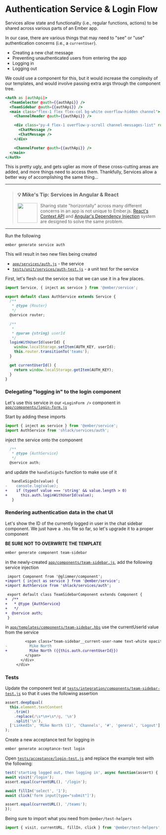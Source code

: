 # Authentication Service & Login Flow

Services allow state and functionality (i.e., regular functions, actions) to be shared across various parts of an Ember app.

In our case, there are various things that may need to "see" or "use" authentication concerns (i.e., a `currentUser`).

- Creating a new chat message
- Preventing unauthenticated users from entering the app
- Logging in
- Logging out

We could use a component for this, but it would increase the complexity of our templates, and would involve passing extra args through the component tree.

```hbs
<Auth as |authApi|>
  <TeamSelector @auth={{authApi}} />
  <TeamSidebar @auth={{authApi}} />
  <main class="flex-1 flex flex-col bg-white overflow-hidden channel">
    <ChannelHeader @auth={{authApi}} />

    <div class="py-4 flex-1 overflow-y-scroll channel-messages-list" role="list">
      <ChatMessage />
      <ChatMessage />
    </div>

    <ChannelFooter @auth={{authApi}} />
  </main>
</Auth>
```

This is pretty ugly, and gets uglier as more of these cross-cutting areas are added, and more things need to access them. Thankfully, Services allow a better way of accomplishing the same thing...

<hr>
<p>
  <blockquote>
    <h3>
      💡 Mike's Tip: Services in Angular & React
    </h3>
    <a href="https://github.com/mike-north">
      <img src="https://github.com/mike-north.png" height=64 align="left" style="margin-right: 10px" />
    </a>
    <p>
      Sharing state "horizontally" across many different concerns in an app is not unique to Ember.js. <a href="https://reactjs.org/docs/context.html">React's Context API</a> and <a href="https://angular.io/guide/dependency-injection">Angular's Dependency Injection</a> system are designed to solve the same problem.
    </p>
  </blockquote>
</p>
<hr>

Run the following

```
ember generate service auth
```

This will result in two new files being created

- [`app/services/auth.js`](../app/services/auth.js) - the service
- [`tests/unit/services/auth-test.js`](../tests/unit/services/auth-test.js) - a unit test for the service

First, let's flesh out the service so that we can use it in a few places.

```js
import Service, { inject as service } from '@ember/service';

export default class AuthService extends Service {
  /**
   * @type {Router}
   */
  @service router;

  /**
   *
   * @param {string} userId
   */
  loginWithUserId(userId) {
    window.localStorage.setItem(AUTH_KEY, userId);
    this.router.transitionTo('teams');
  }

  get currentUserId() {
    return window.localStorage.getItem(AUTH_KEY);
  }
}
```

### Delegating "logging in" to the login component

Let's use this service in our `<LoginForm />` component in [`app/components/login-form.js`](../app/components/login-form.js)

Start by adding these imports

```js
import { inject as service } from '@ember/service';
import AuthService from 'shlack/services/auth';
```

inject the service onto the component

```ts
  /**
   * @type {AuthService}
   */
  @service auth;
```

and update the `handleSignIn` function to make use of it

```diff
   handleSignIn(value) {
-    console.log(value);
+    if (typeof value === 'string' && value.length > 0)
+      this.auth.loginWithUserId(value);
   }
```

### Rendering authentication data in the chat UI

Let's show the ID of the currently logged in user in the chat sidebar component. We just have a `.hbs` file so far, so let's upgrade it to a proper component

**BE SURE NOT TO OVERWRITE THE TEMPLATE**

```sh
ember generate component team-sidebar
```

in the newly-created [`app/components/team-sidebar.js`](../app/components/team-sidebar.js), add the following service injection

```diff
 import Component from '@glimmer/component';
+import { inject as service } from '@ember/service';
+import AuthService from 'shlack/services/auth';

 export default class TeamSidebarComponent extends Component {
+  /**
+   * @type {AuthService}
+   */
+  @service auth;
 }
```

in [`app/templates/components/team-sidebar.hbs`](../app/templates/components/team-sidebar.hbs) use the currentUserId value from the service

```diff
         <span class="team-sidebar__current-user-name text-white opacity-50 text-sm">
-          Mike North
+          Mike North ({{this.auth.currentUserId}})
         </span>
       </div>
     </div>
```

### Tests

Update the component test at [`tests/integration/components/team-sidebar-test.js`](../tests/integration/components/team-sidebar-test.js) so that it uses the following assertion

```js
assert.deepEqual(
  this.element.textContent
    .trim()
    .replace(/\s*\n+\s*/g, '\n')
    .split('\n'),
  ['LinkedIn', 'Mike North (1)', 'Channels', '#', 'general', 'Logout']
);
```

Create a new acceptance test for logging in

```sh
ember generate acceptance-test login
```

Open [`tests/acceptance/login-test.js`](../tests/acceptance/login-test.js) and replace the example test with the following:

```js
test('starting logged out, then logging in', async function(assert) {
await visit('/login');
assert.equal(currentURL(), '/login');

await fillIn('select', '1');
await click('form input[type="submit"]');

assert.equal(currentURL(), '/teams');
});
```

Being sure to import what you need from `@ember/test-helpers`

```ts
import { visit, currentURL, fillIn, click } from '@ember/test-helpers';
```
